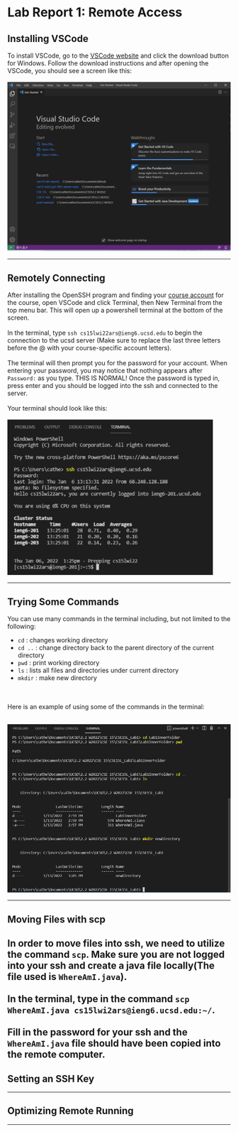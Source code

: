 # **Lab Report 1: Remote Access**

## Installing VSCode
To install VSCode, go to the [VSCode website](https://code.visualstudio.com/) and click the download button for Windows. Follow the download instructions and after opening the VSCode, you should see a screen like this:
<br /><br />
![Image](photos/VSCodeStart.PNG)

---
## Remotely Connecting
After installing the OpenSSH program and finding your [course account](https://sdacs.ucsd.edu/~icc/index.php) for the course, open VSCode and click Terminal, then New Terminal from the top menu bar. This will open up a powershell terminal at the bottom of the screen. 
<br /> <br />
In the terminal, type `ssh cs15lwi22ars@ieng6.ucsd.edu` to begin the connection to the ucsd server (Make sure to replace the last three letters before the @ with your course-specific account letters).
<br /> <br />
The terminal will then prompt you for the password for your account. When entering your password, you may notice that nothing appears after `Password:` as you type. THIS IS NORMAL! Once the password is typed in, press enter and you should be logged into the ssh and connected to the server.
<br /> <br />
Your terminal should look like this: <br /> <br />
![Image: ssh login terminal](photos/sshTerminal.PNG)

---
## Trying Some Commands
You can use many commands in the terminal including, but not limited to the following: <br />
- `cd` : changes working directory
- `cd ..` : change directory back to the parent directory of the current directory
- `pwd` : print working directory
- `ls` : lists all files and directories under current directory
- `mkdir` : make new directory

<br /> <br />
Here is an example of using some of the commands in the terminal: 
<br /> <br />

![ImageTerminal](photos/TerminalBasicCommands.PNG)
<br />

---
## Moving Files with scp
In order to move files into ssh, we need to utilize the command `scp`. Make sure you are not logged into your ssh and create a java file locally(The file used is `WhereAmI.java`). 
<br /> <br />
In the terminal, type in the command `scp WhereAmI.java cs15lwi2ars@ieng6.ucsd.edu:~/`. 
<br /> <br />
Fill in the password for your ssh and the `WhereAmI.java` file should have been copied into the remote computer.
---
## Setting an SSH Key
---
## Optimizing Remote Running
---